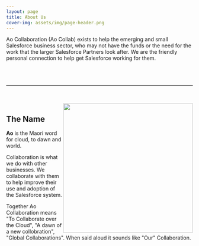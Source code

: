 ```yaml
---
layout: page
title: About Us
cover-img: assets/img/page-header.png
---
```


Ao Collaboration (Ao Collab) exists to help the emerging and small Salesforce business sector, who may not have the funds or the need for the work that the larger Salesforce Partners look after.
We are the friendly personal connection to help get Salesforce working for them.
<br/><br/>
<br/><br/>

___
<br/><br/>
<img align="right" width="350" padding-left="10px" src="{{ '/assets/img/Aotearoa.jpg' | relative_url }}">

## The Name

**Ao** is the Maori word for cloud, to dawn and world.

Collaboration is what we do with other businesses. We collaborate with them to help improve their use and adoption of the Salesforce system.

Together Ao Collaboration means "To Collaborate over the Cloud", "A dawn of a new collobration", "Global Collaborations". When said aloud it sounds like "Our" Collaboration.

